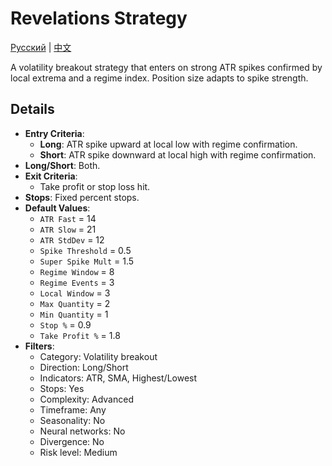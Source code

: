 # Revelations Strategy
[Русский](README_ru.md) | [中文](README_cn.md)

A volatility breakout strategy that enters on strong ATR spikes confirmed by local extrema and a regime index. Position size adapts to spike strength.

## Details

- **Entry Criteria**:
  - **Long**: ATR spike upward at local low with regime confirmation.
  - **Short**: ATR spike downward at local high with regime confirmation.
- **Long/Short**: Both.
- **Exit Criteria**:
  - Take profit or stop loss hit.
- **Stops**: Fixed percent stops.
- **Default Values**:
  - `ATR Fast` = 14
  - `ATR Slow` = 21
  - `ATR StdDev` = 12
  - `Spike Threshold` = 0.5
  - `Super Spike Mult` = 1.5
  - `Regime Window` = 8
  - `Regime Events` = 3
  - `Local Window` = 3
  - `Max Quantity` = 2
  - `Min Quantity` = 1
  - `Stop %` = 0.9
  - `Take Profit %` = 1.8
- **Filters**:
  - Category: Volatility breakout
  - Direction: Long/Short
  - Indicators: ATR, SMA, Highest/Lowest
  - Stops: Yes
  - Complexity: Advanced
  - Timeframe: Any
  - Seasonality: No
  - Neural networks: No
  - Divergence: No
  - Risk level: Medium

